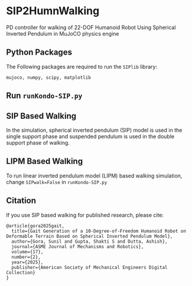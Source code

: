 # SIP2HumnWalking
PD controller for walking of 22-DOF Humanoid Robot Using Spherical Inverted Pendulum in MuJoCO physics engine
## Python Packages 
The Following packages are required to run the ```SIPlib``` library:

```mujoco, numpy, scipy, matplotlib```

## Run ```runKondo-SIP.py```

## SIP Based Walking
In the simulation, spherical inverted pendulum (SIP) model is used in the single support phase and suspended pendulum is used in the double support phase of walking.

## LIPM Based Walking
To run linear inverted pendulum model (LIPM) based walking simulation, change ```SIPwalk=False``` in ```runKondo-SIP.py```

## Citation
If you use SIP based walking for published research, please cite:

```
@article{gora2025gait,
  title={Gait Generation of a 10-Degree-of-Freedom Humanoid Robot on Deformable Terrain Based on Spherical Inverted Pendulum Model},
  author={Gora, Sunil and Gupta, Shakti S and Dutta, Ashish},
  journal={ASME Journal of Mechanisms and Robotics},
  volume={17},
  number={2},
  year={2025},
  publisher={American Society of Mechanical Engineers Digital Collection}
}
```

